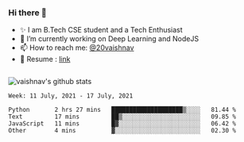 ### Hi there 👋

<!--
**vaishnav-197/vaishnav-197** is a ✨ _special_ ✨ repository because its `README.md` (this file) appears on your GitHub profile.

Here are some ideas to get you started:
-->

- ✨ I am B.Tech CSE student and a Tech Enthusiast
- 🔭 I’m currently working on Deep Learning and NodeJS
- 📫 How to reach me: [@20vaishnav](https://twitter.com/20vaishnav)
- 🔭 Resume : [link](https://docs.google.com/document/d/1sVmdrZ_oAZ5dlCYpcAQodWISeJOea8gpJk0LbAx-6Y0/edit?usp=sharing)

<img src="https://github.com/vaishnav-197/vaishnav-197/blob/main/images/stat.svg" alt=""/>


![vaishnav's github stats](https://github-readme-stats.vercel.app/api?username=vaishnav-197&show_icons=true&theme=dark&count_private=true)



<!--START_SECTION:waka-->
```text
Week: 11 July, 2021 - 17 July, 2021

Python       2 hrs 27 mins   ████████████████████▒░░░░   81.44 % 
Text         17 mins         ██▒░░░░░░░░░░░░░░░░░░░░░░   09.85 % 
JavaScript   11 mins         █▓░░░░░░░░░░░░░░░░░░░░░░░   06.42 % 
Other        4 mins          ▓░░░░░░░░░░░░░░░░░░░░░░░░   02.30 % 
```
<!--END_SECTION:waka-->
